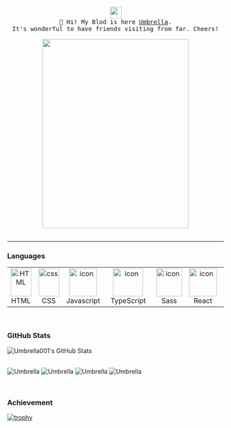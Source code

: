 <p align="center">
  <img src="https://i0.hdslb.com/bfs/article/ece88f44eabb9d7768ec0fa80b09f810a53040b4.gif" width="27px">
  <br>
  <samp>
    📔 Hi! My Blod is here <a href="https://blog.csdn.net/Umbrella_Um?type=blog">Umbrella</a>.
    <br>It's wonderful to have friends visiting from far. Cheers! <br><br>
    <img src="https://i0.hdslb.com/bfs/article/7c35e602bd6fd1fe9ba105c5fb5613b9ed9e735f.jpg@942w_1335h_progressive.webp" width="340px" height="440px" align="center">
    <br><br>
    <hr>
  </samp>
</p>

### Languages

<table>
  <tr>
  <td align="center"  width="96">
        <img src="https://skillicons.dev/icons?i=html" width="48" height="65" alt="HTML" />
      <br>HTML
    </td>
    <td align="center" width="96">
        <img src="https://skillicons.dev/icons?i=css" width="48" height="65" alt="css" />
      <br>&nbsp;&nbsp;CSS&nbsp;&nbsp; 
    </td>
    <td align="center" width="96">
        <img src="https://techstack-generator.vercel.app/js-icon.svg" alt="icon" width="65" height="65" />
      <br>Javascript
    </td>
    <td align="center" width="96">
      <a href="#macropower-tech">
        <img src="https://techstack-generator.vercel.app/ts-icon.svg" alt="icon" width="70" height="65" />
      </a>
      <br>&nbsp;&nbsp;TypeScript&nbsp;&nbsp;
    </td>
    <td align="center" width="96">
        <img src="https://techstack-generator.vercel.app/sass-icon.svg" alt="icon" width="60" height="65" />
      <br>&nbsp;Sass&nbsp;
    </td>
    <td align="center" width="96">
        <img src="https://techstack-generator.vercel.app/react-icon.svg" alt="icon" width="65" height="65" />
      <br>React
    </td>
    <td align="center" width="96">
        <img src="https://techstack-generator.vercel.app/nginx-icon.svg" alt="icon" width="65" height="65" />
      <br>Node
    </td>
    <td align="center" width="96">
        <img src="https://techstack-generator.vercel.app/docker-icon.svg" alt="icon" width="65" height="65" />
      <br>Docker
    </td>
    <td align="center" width="96"> 
        <img src="https://techstack-generator.vercel.app/webpack-icon.svg" width="65" height="65" alt="Git" />
      <br>Webpack
    </td>
  </tr>
  </table>
  <br>

<!--
![JavaScript](https://img.shields.io/badge/JavaScript-gray?style=flat-square&logo=JavaScript)
![TypeScript](https://img.shields.io/badge/TypeScript-gray?style=flat-square&logo=TypeScript)
![Vue](https://img.shields.io/badge/Vue.js-gray?style=flat-square&logo=Vue.js)
![React](https://img.shields.io/badge/React-gray?style=flat-square&logo=React)
![Sass](https://img.shields.io/badge/Sass-gray?style=flat-square&logo=Sass)
![Node.js](https://img.shields.io/badge/Node.js-gray?style=flat-square&logo=Node.js)
![Webpack](https://img.shields.io/badge/Webpack-gray?style=flat-square&logo=Webpack) -->

<!-- <span>
  <img src="https://github-readme-stats.vercel.app/api/top-langs/?username=Umbrella001&layout=compact" alt="Top Langs" />
</span> -->

### GitHub Stats

<span>
  <img src="https://github-readme-stats.vercel.app/api?username=Umbrella001&show_icons=true&theme=radical" alt="Umbrella001's GitHub Stats" />
</span>
<br /><br />

![Umbrella](https://badges.strrl.dev/years/Umbrella001?style=flat-square&logo=Ulule&color=0052CC&logoColor=FFA200&label=coder_高龄)
![Umbrella](https://badges.strrl.dev/repos/Umbrella001?style=flat-square&logo=Grafana&color=0052CC&logoColor=FFA200&label=repos)
![Umbrella](https://badges.strrl.dev/commits/all/Umbrella001?style=flat-square&logo=ChakraUI&color=0052CC&logoColor=FFA200&label=commits)
![Umbrella](https://badges.strrl.dev/contributions/all/Umbrella001?style=flat-square&logo=PlayerFM&color=0052CC&logoColor=FFA200&label=contributions)

<br>

### Achievement

[![trophy](https://github-profile-trophy.vercel.app/?username=Umbrella001&row=1&margin-w=40)](https://github.com/ryo-ma/github-profile-trophy)
